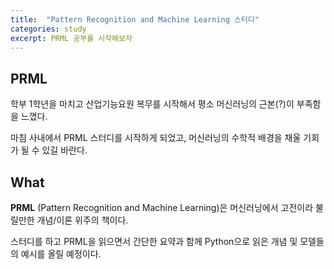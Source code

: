 ```yaml
---
title:  "Pattern Recognition and Machine Learning 스터디"
categories: study
excerpt: PRML 공부를 시작해보자
---
```

## PRML
학부 1학년을 마치고 산업기능요원 복무를 시작해서 평소 머신러닝의 근본(?)이 부족함을 느꼈다.

마침 사내에서 PRML 스터디를 시작하게 되었고, 머신러닝의 수학적 배경을 채울 기회가 될 수 있길 바란다.

## What
**PRML** (Pattern Recognition and Machine Learning)은 머신러닝에서 고전이라 불릴만한 개념/이론 위주의 책이다.

스터디를 하고 PRML을 읽으면서 간단한 요약과 함께 Python으로 읽은 개념 및 모델들의 예시를 올릴 예정이다.

